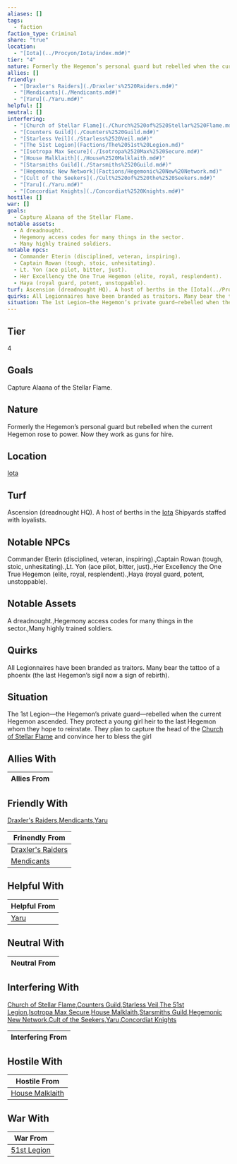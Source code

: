 ```yaml
---
aliases: []
tags:
  - faction
faction_type: Criminal
share: "true"
location:
  - "[Iota](../Procyon/Iota/index.md#)"
tier: "4"
nature: Formerly the Hegemon’s personal guard but rebelled when the current Hegemon rose to power. Now they work as guns for hire.
allies: []
friendly:
  - "[Draxler's Raiders](./Draxler's%2520Raiders.md#)"
  - "[Mendicants](./Mendicants.md#)"
  - "[Yaru](./Yaru.md#)"
helpful: []
neutral: []
interfering:
  - "[Church of Stellar Flame](./Church%2520of%2520Stellar%2520Flame.md#)"
  - "[Counters Guild](./Counters%2520Guild.md#)"
  - "[Starless Veil](./Starless%2520Veil.md#)"
  - "[The 51st Legion](Factions/The%2051st%20Legion.md)"
  - "[Isotropa Max Secure](./Isotropa%2520Max%2520Secure.md#)"
  - "[House Malklaith](./House%2520Malklaith.md#)"
  - "[Starsmiths Guild](./Starsmiths%2520Guild.md#)"
  - "[Hegemonic New Network](Factions/Hegemonic%20New%20Network.md)"
  - "[Cult of the Seekers](./Cult%2520of%2520the%2520Seekers.md#)"
  - "[Yaru](./Yaru.md#)"
  - "[Concordiat Knights](./Concordiat%2520Knights.md#)"
hostile: []
war: []
goals:
  - Capture Alaana of the Stellar Flame.
notable assets:
  - A dreadnought.
  - Hegemony access codes for many things in the sector.
  - Many highly trained soldiers.
notable npcs:
  - Commander Eterin (disciplined, veteran, inspiring).
  - Captain Rowan (tough, stoic, unhesitating).
  - Lt. Yon (ace pilot, bitter, just).
  - Her Excellency the One True Hegemon (elite, royal, resplendent).
  - Haya (royal guard, potent, unstoppable).
turf: Ascension (dreadnought HQ). A host of berths in the [Iota](../Procyon/Iota/index.md#) Shipyards staffed with loyalists.
quirks: All Legionnaires have been branded as traitors. Many bear the tattoo of a phoenix (the last Hegemon’s sigil now a sign of rebirth).
situation: The 1st Legion—the Hegemon’s private guard—rebelled when the current Hegemon ascended. They protect a young girl heir to the last Hegemon whom they hope to reinstate. They plan to capture the head of the [Church of Stellar Flame](./Church%2520of%2520Stellar%2520Flame.md#) and convince her to bless the girl
---
```

## Tier

4

## Goals

Capture Alaana of the Stellar Flame.

## Nature

Formerly the Hegemon’s personal guard but rebelled when the current Hegemon rose to power. Now they work as guns for hire.

## Location

[Iota](../Procyon/Iota/index.md.md#.md#)

## Turf

Ascension (dreadnought HQ). A host of berths in the [Iota](Procyon/Iota/Iota.md) Shipyards staffed with loyalists.

## Notable NPCs

Commander Eterin (disciplined, veteran, inspiring).,Captain Rowan (tough, stoic, unhesitating).,Lt. Yon (ace pilot, bitter, just).,Her Excellency the One True Hegemon (elite, royal, resplendent).,Haya (royal guard, potent, unstoppable).

## Notable Assets

A dreadnought.,Hegemony access codes for many things in the sector.,Many highly trained soldiers.

## Quirks

All Legionnaires have been branded as traitors. Many bear the tattoo of a phoenix (the last Hegemon’s sigil now a sign of rebirth).

## Situation

The 1st Legion—the Hegemon’s private guard—rebelled when the current Hegemon ascended. They protect a young girl heir to the last Hegemon whom they hope to reinstate. They plan to capture the head of the [Church of Stellar Flame](Factions/Church%20of%20Stellar%20Flame.md) and convince her to bless the girl

## Allies With



| Allies From |
| ----------- |


## Friendly With

[Draxler's Raiders](./Draxler's%2520Raiders.md.md#),[Mendicants](./Mendicants.md.md#),[Yaru](./Yaru.md.md#.md#)

| Frinendly From                                       |
| ---------------------------------------------------- |
| [Draxler's Raiders](./Draxler's%2520Raiders.md.md#) |
| [Mendicants](./Mendicants.md.md#)               |


## Helpful With



| Helpful From               |
| -------------------------- |
| [Yaru](./Yaru.md.md#.md#) |


## Neutral With




| Neutral From |
| ------------ |



## Interfering With

[Church of Stellar Flame](./Church%2520of%2520Stellar%2520Flame.md.md#.md#),[Counters Guild](./Counters%2520Guild.md.md#),[Starless Veil](./Starless%2520Veil.md.md#),[The 51st Legion](Factions/The%2051st%20Legion.md),[Isotropa Max Secure](./Isotropa%2520Max%2520Secure.md.md#),[House Malklaith](./House%2520Malklaith.md.md#),[Starsmiths Guild](./Starsmiths%2520Guild.md.md#),[Hegemonic New Network](Factions/Hegemonic%20New%20Network.md),[Cult of the Seekers](./Cult%2520of%2520the%2520Seekers.md.md#),[Yaru](./Yaru.md.md#.md#),[Concordiat Knights](./Concordiat%2520Knights.md.md#)


| Interfering From |
| ---------------- |



## Hostile With




| Hostile From                                     |
| ------------------------------------------------ |
| [House Malklaith](./House%2520Malklaith.md.md#) |



## War With



| War From                                 |
| ---------------------------------------- |
| [51st Legion](./51st%20Legion.md) |

